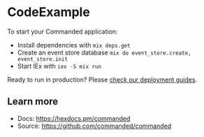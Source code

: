 # CodeExample

To start your Commanded application:

  * Install dependencies with `mix deps.get`
  * Create an event store database `mix do event_store.create, event_store.init`
  * Start IEx with `iex -S mix run`

Ready to run in production? Please [check our deployment guides](https://hexdocs.pm/commanded/deployment.html).

## Learn more

  * Docs: https://hexdocs.pm/commanded
  * Source: https://github.com/commanded/commanded
